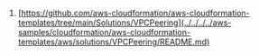 1. [https://github.com/aws-cloudformation/aws-cloudformation-templates/tree/main/Solutions/VPCPeering](../../../../aws-samples/cloudformation/aws-cloudformation-templates/aws/solutions/VPCPeering/README.md)